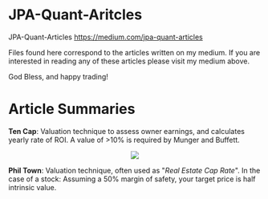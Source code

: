 # JPA-Quant-Aritcles
JPA-Quant-Articles https://medium.com/jpa-quant-articles

Files found here correspond to the articles written on my medium. If you are interested in reading any of these articles please visit my medium above.

God Bless, and happy trading!

# Article Summaries
**Ten Cap**: Valuation technique to assess owner earnings, and calculates yearly rate of ROI. A value of >10% is required by Munger and Buffett.

<p align="center">
  <img src="https://render.githubusercontent.com/render/math?math=$\frac{Cash\quadfrom\quadOperations\quad-\quadCap\quadEx}{Market\quadCap}$">
</p>
                


**Phil Town**: Valuation technique, often used as "_Real Estate Cap Rate_". In the case of a stock:
Assuming a 50% margin of safety, your target price is half intrinsic value.
